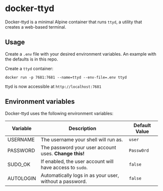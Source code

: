# docker-ttyd

Docker-ttyd is a minimal Alpine container that runs `ttyd`, a utility that 
creates a web-based terminal.

## Usage

Create a `.env` file with your desired environment variables. An example with the defaults is in this repo.

Create a `ttyd` container:

    docker run -p 7681:7681 --name=ttyd --env-file=.env ttyd

ttyd is now accessible at `http://localhost:7681`

## Environment variables

Docker-ttyd uses the following environment variables:

| Variable  | Description | Default Value |
|-----------|-------------|---------------|
| USERNAME  | The username your shell will run as. | `user` |
| PASSWORD  | The password your user account uses. **Change this!** | `Passw0rd` |
| SUDO_OK   | If enabled, the user account will have access to `sudo`. | `false` |
| AUTOLOGIN | Automatically logs in as your user, without a password. | `false` |
